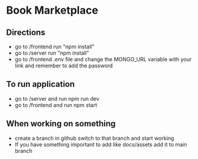 # Book Marketplace

## Directions

- go to /frontend run "npm install"
- go to /server run "npm install"
- go to /frontend .env file and change the MONGO_URL variable with your link and remember to add the password

## To run application

- go to /server and run npm run dev
- go to /frontend and run npm start

## When working on something

- create a branch in github switch to that branch and start working
- If you have something important to add like docs/assets add it to main branch
